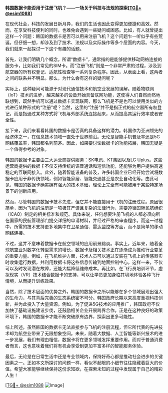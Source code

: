 **韩国数据卡能否用于注册飞机？——一场关于科技与法规的探索[[TG💪+ @esim1088](https://t.me/s/esim1088)]**

在现代社会，科技的发展日新月异，我们的生活也因此变得更加便捷和高效。然而，在享受科技便利的同时，也难免会遇到一些疑问或困惑。比如，有人就曾提出这样一个问题：韩国的数据卡是否可以用来注册飞机？这个问题乍一听似乎有些荒诞，但仔细一想，却涉及到了技术、法规以及实际操作等多个层面的内容。今天，我们就来一起探讨一下这个有趣的话题。

首先，让我们明确几个概念。所谓“数据卡”，通常指的是能够提供移动网络连接的服务卡，比如我们常见的SIM卡。而“注册飞机”则是一个非常严肃的过程，涉及到航空器的所有权登记、适航性检查等一系列复杂程序。因此，从表面上看，这两者之间的联系并不明显。那么，为什么会有这样的疑问呢？

实际上，这种疑问可能源于对现代通信技术和航空业发展的误解。随着物联网（IoT）技术的进步，越来越多的设备开始具备联网功能，这使得人们自然而然地联想到，既然手机可以通过数据卡实现联网，那么飞机是不是也可以使用类似的方式进行某种形式的“注册”呢？当然，这里的“注册”并不是指正式的航空器所有权登记，而是指通过某种方式将飞机与外部系统连接起来，从而提高其运行效率或者安全性。

接下来，我们来看看韩国的数据卡是否真的具备这样的潜力。韩国作为亚洲领先的经济体之一，在信息技术领域一直处于世界前沿。无论是智能手机普及率还是5G网络覆盖率，韩国都名列前茅。因此，如果要讨论数据卡的功能拓展，韩国无疑是一个值得参考的对象。

韩国的数据卡主要由三大运营商提供服务：SK电讯、KT集团以及LG Uplus。这些运营商提供的数据卡不仅支持传统的语音通话和短信功能，还能够为用户提供高速稳定的互联网接入。此外，随着智能设备的普及，许多韩国企业已经开始尝试将数据卡应用于非传统领域，例如智能家居、智能交通甚至是农业自动化等。由此可见，韩国的数据卡确实拥有强大的技术基础，理论上完全有可能被用于某些特定场景下的创新应用。

然而，尽管韩国的数据卡技术先进，但它并不能直接用于飞机的注册过程。原因很简单，因为飞机的注册是一项极其严谨且复杂的法律行为，需要遵循国际民航组织（ICAO）制定的相关标准和规范。具体来说，任何想要注册飞机的人都必须向所在国家的民航管理部门提交详细的申请材料，并经过严格的审查程序。而这一过程中，所需的技术支持更多地集中在卫星通信、雷达监控等方面，而不是简单的移动网络连接。

不过，这并不意味着数据卡在航空领域的应用前景黯淡。事实上，近年来，随着全球航空业对数字化转型需求的增长，数据卡及相关技术正在逐渐成为推动行业变革的重要力量。例如，在飞机维护方面，技术人员可以通过安装在飞机上的传感器实时收集运行数据，并利用数据卡将这些信息传输到地面控制中心。这样一来，不仅可以及时发现潜在故障，还能大幅降低维修成本。再比如，在飞行员培训环节，虚拟现实（VR）技术结合数据卡的支持，可以让学员更加身临其境地体验各种飞行情境，从而提升训练效果。

当然，除了技术层面的优势之外，韩国的数据卡之所以能够在多个领域展现出强大的生命力，与其背后完善的生态系统密不可分。韩国政府长期以来高度重视科技创新，并为此投入了大量资源。例如，为了促进5G技术的应用推广，韩国政府不仅加快了基础设施建设步伐，还鼓励相关企业开展跨界合作。正是在这种良好的政策环境下，韩国的数据卡才能不断突破原有边界，探索出更多可能性。

综上所述，虽然韩国的数据卡无法直接参与飞机的注册流程，但它所代表的先进技术却为航空业带来了无限想象空间。未来，随着大数据、人工智能等新兴技术的进一步发展，我们有理由相信，数据卡将在更多领域发挥重要作用。而对于普通消费者而言，这也意味着我们将有机会享受到更加丰富多样的智能服务体验。

最后，无论是在日常生活中还是专业领域内，保持好奇心都是推动社会进步的关键因素之一。正如本文所探讨的问题一样，看似不起眼的小细节往往隐藏着巨大的价值。希望大家能够继续保持这份求知欲，在探索未知的过程中发现属于自己的精彩人生！

[[TG💪+ @esim1088](https://t.me/s/esim1088) ![Image](https://i.postimg.cc/4NQfJmqS/Snipaste-2025-05-13-00-14-12.png)]